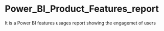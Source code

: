 # Power_BI_Product_Features_report

It is a Power BI features usages report showing the engagemet of users
